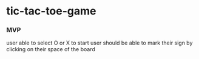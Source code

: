 # tic-tac-toe-game

### MVP

user able to select O or X to start
user should be able to mark their sign by clicking on their space of the board
